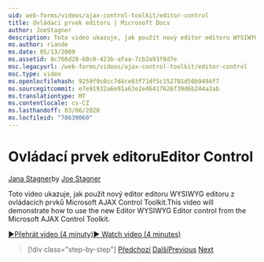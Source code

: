 ```yaml
---
uid: web-forms/videos/ajax-control-toolkit/editor-control
title: Ovládací prvek editoru | Microsoft Docs
author: JoeStagner
description: Toto video ukazuje, jak použít nový editor editoru WYSIWYG editoru z ovládacích prvků Microsoft AJAX Control Toolkit.
ms.author: riande
ms.date: 05/13/2009
ms.assetid: 8c766d28-60c0-423b-afaa-7cb2a93f8d7e
msc.legacyurl: /web-forms/videos/ajax-control-toolkit/editor-control
msc.type: video
ms.openlocfilehash: 9259f9c0cc7d4ce03f71df5c152781d50b9494f7
ms.sourcegitcommit: e7e91932a6e91a63e2e46417626f39d6b244a3ab
ms.translationtype: MT
ms.contentlocale: cs-CZ
ms.lasthandoff: 03/06/2020
ms.locfileid: "78639060"
---
```

# <a name="editor-control"></a><span data-ttu-id="292b9-103">Ovládací prvek editoru</span><span class="sxs-lookup"><span data-stu-id="292b9-103">Editor Control</span></span>

<span data-ttu-id="292b9-104">[Jana Stagner](https://github.com/JoeStagner)</span><span class="sxs-lookup"><span data-stu-id="292b9-104">by [Joe Stagner](https://github.com/JoeStagner)</span></span>

<span data-ttu-id="292b9-105">Toto video ukazuje, jak použít nový editor editoru WYSIWYG editoru z ovládacích prvků Microsoft AJAX Control Toolkit.</span><span class="sxs-lookup"><span data-stu-id="292b9-105">This video will demonstrate how to use the new Editor WYSIWYG Editor control from the Microsoft AJAX Control Toolkit.</span></span>

[<span data-ttu-id="292b9-106">&#9654;Přehrát video (4 minuty)</span><span class="sxs-lookup"><span data-stu-id="292b9-106">&#9654; Watch video (4 minutes)</span></span>](https://channel9.msdn.com/Blogs/ASP-NET-Site-Videos/editor-control)

> [!div class="step-by-step"]
> <span data-ttu-id="292b9-107">[Předchozí](combo-box.md)
> [Další](editor-control-custom.md)</span><span class="sxs-lookup"><span data-stu-id="292b9-107">[Previous](combo-box.md)
[Next](editor-control-custom.md)</span></span>
